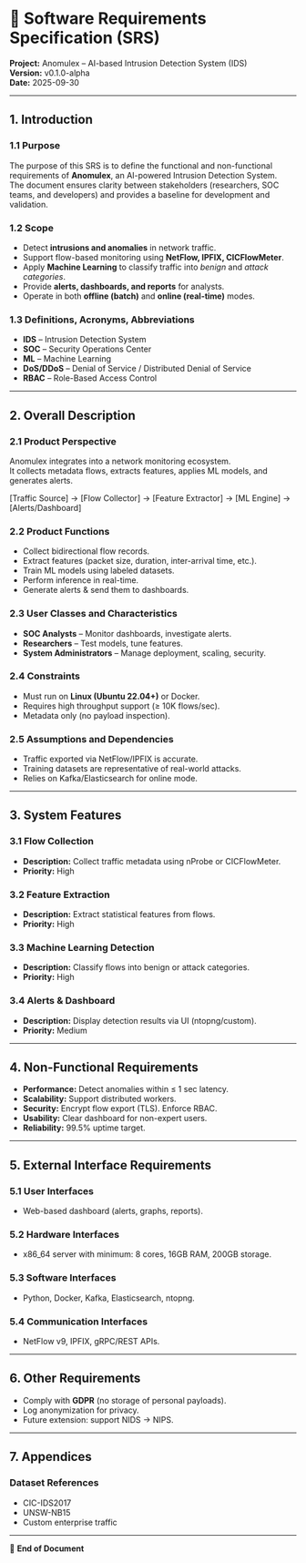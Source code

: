 # 📑 Software Requirements Specification (SRS)  
**Project:** Anomulex – AI-based Intrusion Detection System (IDS)  
**Version:** v0.1.0-alpha  
**Date:** 2025-09-30  

---

## 1. Introduction

### 1.1 Purpose
The purpose of this SRS is to define the functional and non-functional requirements of **Anomulex**, an AI-powered Intrusion Detection System.  
The document ensures clarity between stakeholders (researchers, SOC teams, and developers) and provides a baseline for development and validation.  

### 1.2 Scope
- Detect **intrusions and anomalies** in network traffic.  
- Support flow-based monitoring using **NetFlow, IPFIX, CICFlowMeter**.  
- Apply **Machine Learning** to classify traffic into *benign* and *attack categories*.  
- Provide **alerts, dashboards, and reports** for analysts.  
- Operate in both **offline (batch)** and **online (real-time)** modes.  

### 1.3 Definitions, Acronyms, Abbreviations
- **IDS** – Intrusion Detection System  
- **SOC** – Security Operations Center  
- **ML** – Machine Learning  
- **DoS/DDoS** – Denial of Service / Distributed Denial of Service  
- **RBAC** – Role-Based Access Control  

---

## 2. Overall Description

### 2.1 Product Perspective
Anomulex integrates into a network monitoring ecosystem.  
It collects metadata flows, extracts features, applies ML models, and generates alerts.  

[Traffic Source] → [Flow Collector] → [Feature Extractor] → [ML Engine] → [Alerts/Dashboard]

### 2.2 Product Functions
- Collect bidirectional flow records.  
- Extract features (packet size, duration, inter-arrival time, etc.).  
- Train ML models using labeled datasets.  
- Perform inference in real-time.  
- Generate alerts & send them to dashboards.  

### 2.3 User Classes and Characteristics
- **SOC Analysts** – Monitor dashboards, investigate alerts.  
- **Researchers** – Test models, tune features.  
- **System Administrators** – Manage deployment, scaling, security.  

### 2.4 Constraints
- Must run on **Linux (Ubuntu 22.04+)** or Docker.  
- Requires high throughput support (≥ 10K flows/sec).  
- Metadata only (no payload inspection).  

### 2.5 Assumptions and Dependencies
- Traffic exported via NetFlow/IPFIX is accurate.  
- Training datasets are representative of real-world attacks.  
- Relies on Kafka/Elasticsearch for online mode.  

---

## 3. System Features

### 3.1 Flow Collection
- **Description:** Collect traffic metadata using nProbe or CICFlowMeter.  
- **Priority:** High  

### 3.2 Feature Extraction
- **Description:** Extract statistical features from flows.  
- **Priority:** High  

### 3.3 Machine Learning Detection
- **Description:** Classify flows into benign or attack categories.  
- **Priority:** High  

### 3.4 Alerts & Dashboard
- **Description:** Display detection results via UI (ntopng/custom).  
- **Priority:** Medium  

---

## 4. Non-Functional Requirements

- **Performance:** Detect anomalies within ≤ 1 sec latency.  
- **Scalability:** Support distributed workers.  
- **Security:** Encrypt flow export (TLS). Enforce RBAC.  
- **Usability:** Clear dashboard for non-expert users.  
- **Reliability:** 99.5% uptime target.  

---

## 5. External Interface Requirements

### 5.1 User Interfaces
- Web-based dashboard (alerts, graphs, reports).  

### 5.2 Hardware Interfaces
- x86_64 server with minimum: 8 cores, 16GB RAM, 200GB storage.  

### 5.3 Software Interfaces
- Python, Docker, Kafka, Elasticsearch, ntopng.  

### 5.4 Communication Interfaces
- NetFlow v9, IPFIX, gRPC/REST APIs.  

---

## 6. Other Requirements
- Comply with **GDPR** (no storage of personal payloads).  
- Log anonymization for privacy.  
- Future extension: support NIDS → NIPS.  

---

## 7. Appendices
### Dataset References
- CIC-IDS2017  
- UNSW-NB15  
- Custom enterprise traffic  

---

📌 **End of Document**
